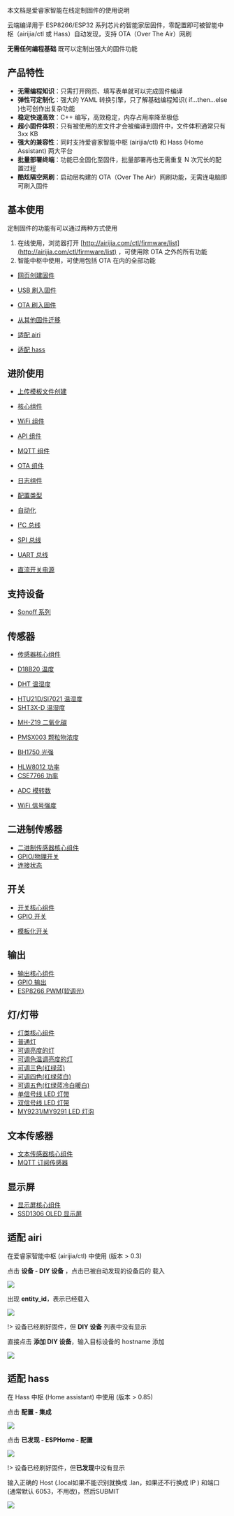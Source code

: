 本文档是爱睿家智能在线定制固件的使用说明

云端编译用于 ESP8266/ESP32 系列芯片的智能家居固件，零配置即可被智能中枢（airijia/ctl 或 Hass）自动发现，支持 OTA（Over The Air）网刷

**无需任何编程基础** 既可以定制出强大的固件功能

## 产品特性

- **无需编程知识**：只需打开网页、填写表单就可以完成固件编译
- **弹性可定制化**：强大的 YAML 转换引擎，只了解基础编程知识( if...then...else )也可创作出复杂功能
- **稳定快速高效**：C++ 编写，高效稳定，内存占用率降至极低
- **超小固件体积**：只有被使用的库文件才会被编译到固件中，文件体积通常只有 3xx KB
- **强大的兼容性**：同时支持爱睿家智能中枢 (airijia/ctl) 和 Hass (Home Assistant) 两大平台
- **批量部署终端**：功能已全固化至固件，批量部署再也无需重复 N 次冗长的配置过程
- **酷炫隔空网刷**：启动层构建的 OTA（Over The Air）网刷功能，无需连电脑即可刷入固件

## 基本使用

定制固件的功能有可以通过两种方式使用

1. 在线使用，浏览器打开 [http://airijia.com/ctl/firmware/list](http://airijia.com/ctl/firmware/list) ，可使用除 OTA 之外的所有功能
2. 智能中枢中使用，可使用包括 OTA 在内的全部功能



- [网页创建固件](mqtt/guides/form)


- [USB 刷入固件](mqtt/guides/ttl)
- [OTA 刷入固件](mqtt/guides/ota)
- [从其他固件迁移](mqtt/guides/migrate)


- [适配 airi](#适配-airi)
- [适配 hass](#适配-hass)






## 进阶使用

- [上传模板文件创建](mqtt/guides/yaml)
- [核心组件](mqtt/components/airi)
- [WiFi 组件](mqtt/components/wifi)
- [API 组件](mqtt/components/api)
- [MQTT 组件](mqtt/components/mqtt)
- [OTA 组件](mqtt/components/ota)
- [日志组件](mqtt/components/logger)
- [配置类型](mqtt/guides/configuration-types)


- [自动化](mqtt/guides/automations)
- [I²C 总线](mqtt/components/i2c)
- [SPI 总线](mqtt/components/spi)
- [UART 总线](mqtt/components/uart)
- [直流开关电源](mqtt/components/power_supply)
<!-- - [睡眠模式](mqtt/components/deep_sleep) -->


## 支持设备

- [Sonoff 系列](diy/sonoff/)
 


<!-- - [ESP01/ESP01S](mqtt/devices/esp01)
- [D1 系列](mqtt/devices/d1)
- [NodeMCU ESP8266](diy/nodemcu/_esp8266)
- [NodeMCU ESP32](diy/nodemcu/_esp32)
- [ESP8266 系列通用](mqtt/devices/esp8266)
- [ESP32 系列通用](mqtt/devices/esp32) -->


## 传感器

-  [传感器核心组件](mqtt/components/sensor/)


-  [D18B20 温度](mqtt/components/sensor/dallas)
<!-- -  [MAX6675 温度](mqtt/components/sensor/dallas) -->
-  [DHT 温湿度](mqtt/components/sensor/dht)
<!-- -  [DHT12 温湿度(I²C 总线)](mqtt/components/sensor/dht) -->
<!-- -  [HDC1080 温湿度](mqtt/components/sensor/dallas) -->
-  [HTU21D/SI7021 温湿度](mqtt/components/sensor/htu21d)
-  [SHT3X-D 温湿度](mqtt/components/sensor/sht3xd)


<!-- -  [MS5611 气压](mqtt/components/sensor/ms5611) -->
<!-- -  [BMP085/BMP180 温度+气压](mqtt/components/sensor/ms5611) -->
<!-- -  [BMP280 温度+气压](mqtt/components/sensor/ms5611) -->
<!-- -  [BME280 温湿度+气压](mqtt/components/sensor/ms5611) -->
<!-- -  [BME680 温湿度+气压+空气品质](mqtt/components/sensor/ms5611) -->


-  [MH-Z19 二氧化碳](mqtt/components/sensor/mhz19)
-  [PMSX003 颗粒物浓度](mqtt/components/sensor/pmsx003)



-  [BH1750 光强](mqtt/components/sensor/bh1750)
<!-- -  [TSL2561 光强](mqtt/components/sensor/tsl2561) -->


-  [HLW8012 功率](mqtt/components/sensor/hlw8012)
-  [CSE7766 功率](mqtt/components/sensor/cse7766)
<!-- -  [INA219 功率](mqtt/components/sensor/ms5611) -->
<!-- -  [INA3221 功率](mqtt/components/sensor/ms5611) -->


<!-- -  [HX711 压力](mqtt/components/sensor/ms5611) -->
<!-- -  [TCS34725 颜色识别](mqtt/components/sensor/ms5611) -->
<!-- -  [HMC5883L 罗盘](mqtt/components/sensor/ms5611) -->
<!-- -  [MPU6050  陀螺仪](mqtt/components/sensor/ms5611) -->
<!-- -  [超声波测距](mqtt/components/sensor/ms5611) -->


- [ADC 模转数](mqtt/components/sensor/adc)

<!--   [ads1115 模转数](mqtt/components/sensor/ads1115)
-  [占空比](mqtt/components/sensor/adc)
-  [霍尔效应(ESP32)](mqtt/components/sensor/adc)
-  [脉冲计数](mqtt/components/sensor/ms5611)
-  [旋转编码器](mqtt/components/sensor/ms5611)


-  [软件逻辑传感器](mqtt/components/light/)
-  [运行时间](mqtt/components/light/)-->
-  [WiFi 信号强度](mqtt/components/sensor/wifi_signal) 


## 二进制传感器

-  [二进制传感器核心组件](mqtt/components/binary_sensor/)
-  [GPIO/物理开关](mqtt/components/binary_sensor/gpio)
-  [连接状态](mqtt/components/binary_sensor/status)


## 开关

-  [开关核心组件](mqtt/components/switch/)
-  [GPIO 开关](mqtt/components/switch/gpio)
<!-- -  [红外发射器](mqtt/components/switch/) -->
<!-- -  [输出(Output)拟态开关](mqtt/components/switch/) -->
-  [模板化开关](mqtt/components/switch/template)
<!-- -  [UART 指令开关](mqtt/components/switch/) -->





## 输出

-  [输出核心组件](mqtt/components/output/)
-  [GPIO 输出](mqtt/components/output/gpio)
-  [ESP8266 PWM(软调光)](mqtt/components/output/esp8266_pwm)
<!-- -  [ESP32 LEDC(硬调光)](mqtt/components/output/ledc) -->
<!-- -  [MY9231/MY9291 LED](mqtt/components/output/my9231) -->


## 灯/灯带

-  [灯类核心组件](mqtt/components/light/)
-  [普通灯](mqtt/components/light/binary)
-  [可调亮度的灯](mqtt/components/light/monochromatic)
-  [可调色温调亮度的灯](mqtt/components/light/cwww)
-  [可调三色(红绿蓝)](mqtt/components/light/rgb)
-  [可调四色(红绿蓝白)](mqtt/components/light/rgbw)
-  [可调五色(红绿蓝冷白暖白)](mqtt/components/light/rgbww)
-  [单信号线 LED 灯带](mqtt/components/light/fastled_clockless)
-  [双信号线 LED 灯带](mqtt/components/light/fastled_spi)
-  [MY9231/MY9291 LED 灯泡](mqtt/components/light/my9231)


## 文本传感器

-  [文本传感器核心组件](mqtt/components/text_sensor/)
-  [MQTT 订阅传感器](mqtt/components/text_sensor/mqtt_subscribe)



## 显示屏
-  [显示屏核心组件](mqtt/components/display/)
-  [SSD1306 OLED 显示屏](mqtt/components/display/ssd1306_i2c)

<!-- ## 风扇

-  [风扇核心组件](mqtt/components/light/)
-  [普通风扇](mqtt/components/light/)
-  [调速风扇](mqtt/components/light/) -->


<!-- ## 显示屏

-  [显示屏核心组件](mqtt/components/light/)
-  [串/并口液晶屏](mqtt/components/light/)
-  [I²C 总线液晶屏(PCF8574)](mqtt/components/light/)
-  [七段数码管(MAX7219)](mqtt/components/light/)
-  [触摸液晶屏(Nextion)](mqtt/components/light/)
-  [I²C 总线 OLED](mqtt/components/light/)
-  [SPI 总线 OLED](mqtt/components/light/)
-  [墨水屏](mqtt/components/light/) -->




<!-- ## 蓝牙 -->




<!-- ## 红外 -->




##  适配 airi

在爱睿家智能中枢 (airijia/ctl) 中使用 (版本 > 0.3)

点击 **设备 - DIY 设备** ，点击已被自动发现的设备后的 载入

![](http://pic.airijia.com/doc/20190126163048.png)

出现 **entity_id**，表示已经载入

![](http://pic.airijia.com/doc/20190126163157.png)


!> 设备已经刷好固件，但 **DIY 设备** 列表中没有显示


直接点击 **添加 DIY 设备**，输入目标设备的 hostname 添加

![](http://pic.airijia.com/doc/20190126163246.png)


##  适配 hass

在 Hass 中枢 (Home assistant) 中使用 (版本 > 0.85)

点击 **配置 - 集成**

![](http://pic.airijia.com/doc/20190126162531.png)


点击 **已发现 - ESPHome - 配置** 

![](http://pic.airijia.com/doc/20190126162559.png)

!> 设备已经刷好固件，但**已发现**中没有显示

输入正确的 Host (.local如果不能识别就换成 .lan，如果还不行换成 IP ) 和端口(通常默认 6053，不用改)，然后SUBMIT

![](http://pic.airijia.com/doc/20190126162652.png)

